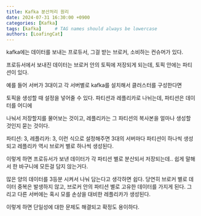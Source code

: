 ```yaml
---
title: Kafka 분산처리 원리
date: 2024-07-31 16:30:00 +0900
categories: [Kafka]
tags: [kafka]     # TAG names should always be lowercase
authors: [LoafingCat]
---
```




kafka에는 데이터를 보내는 프로듀서, 그걸 받는 브로커, 소비하는 컨슈머가 있다.

프로듀서에서 보내진 데이터는 브로커 안의 토픽에 저장되게 되는데, 토픽 안에는 파티션이 있다.

예를 들어 서버가 3대이고 각 서버별로 kafka를 설치해서 클러스터를 구성한다면

토픽을 생성할 때 설정을 넣어줄 수 있다. 파티션과 레플리카로 나뉘는데, 파티션은 데이터를 어디에

나눠서 저장할지를 물어보는 것이고, 레플리카는 그 파티션의 복사본을 얼마나 생성할 것인지 묻는 것이다.

파티션: 3, 레플리카: 3, 이런 식으로 설정해주면 3대의 서버마다 파티션이 하나씩 생성되고 레플리카 역시 브로커 별로 하나씩 생성된다. 

이렇게 하면 프로듀서가 보낸 데이터가 각 파티션 별로 분산되서 저장되는데.. 쉽게 말해서 한 바구니에 모든걸 담지 않는거다.

많은 양의 데이터를 3등분 시켜서 나눠 담는다고 생각하면 쉽다. 당연히 브로커 별로 데이터 중복은 발생하지 않고, 브로커 안의 파티션 별로 고유한 데이터를 가지게 된다. 그리고 다른 서버에는 혹시 모를 손상을 대비한 레플리카가 생성된다.

이렇게 하면 단일성에 대한 문제도 해결되고 확정도 용이하다. 